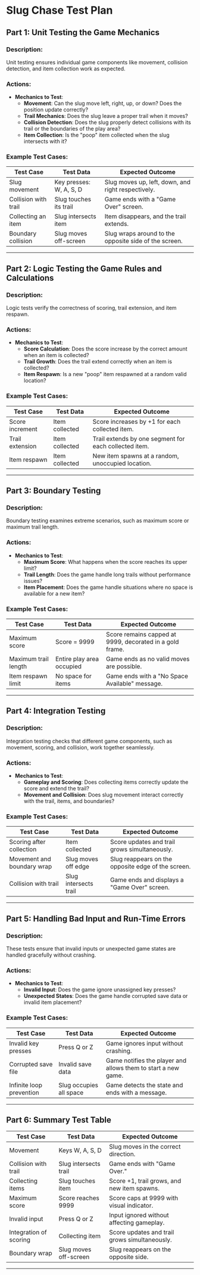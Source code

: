 # **Slug Chase Test Plan**

## **Part 1: Unit Testing the Game Mechanics**

### Description:
Unit testing ensures individual game components like movement, collision detection, and item collection work as expected.

### Actions:
- **Mechanics to Test**:
  - **Movement**: Can the slug move left, right, up, or down? Does the position update correctly?
  - **Trail Mechanics**: Does the slug leave a proper trail when it moves?
  - **Collision Detection**: Does the slug properly detect collisions with its trail or the boundaries of the play area?
  - **Item Collection**: Is the "poop" item collected when the slug intersects with it?

### Example Test Cases:

| **Test Case**                | **Test Data**           | **Expected Outcome**                                                                 |
|-------------------------------|-------------------------|-------------------------------------------------------------------------------------|
| Slug movement                 | Key presses: W, A, S, D | Slug moves up, left, down, and right respectively.                                 |
| Collision with trail          | Slug touches its trail  | Game ends with a "Game Over" screen.                                               |
| Collecting an item            | Slug intersects item    | Item disappears, and the trail extends.                                            |
| Boundary collision            | Slug moves off-screen   | Slug wraps around to the opposite side of the screen.                              |

---

## **Part 2: Logic Testing the Game Rules and Calculations**

### Description:
Logic tests verify the correctness of scoring, trail extension, and item respawn.

### Actions:
- **Mechanics to Test**:
  - **Score Calculation**: Does the score increase by the correct amount when an item is collected?
  - **Trail Growth**: Does the trail extend correctly when an item is collected?
  - **Item Respawn**: Is a new "poop" item respawned at a random valid location?

### Example Test Cases:

| **Test Case**                | **Test Data**             | **Expected Outcome**                                             |
|-------------------------------|---------------------------|-------------------------------------------------------------------|
| Score increment               | Item collected           | Score increases by +1 for each collected item.                   |
| Trail extension               | Item collected           | Trail extends by one segment for each collected item.            |
| Item respawn                  | Item collected           | New item spawns at a random, unoccupied location.                |

---

## **Part 3: Boundary Testing**

### Description:
Boundary testing examines extreme scenarios, such as maximum score or maximum trail length.

### Actions:
- **Mechanics to Test**:
  - **Maximum Score**: What happens when the score reaches its upper limit?
  - **Trail Length**: Does the game handle long trails without performance issues?
  - **Item Placement**: Does the game handle situations where no space is available for a new item?

### Example Test Cases:

| **Test Case**                | **Test Data**               | **Expected Outcome**                                             |
|-------------------------------|-----------------------------|-------------------------------------------------------------------|
| Maximum score                 | Score = 9999               | Score remains capped at 9999, decorated in a gold frame.         |
| Maximum trail length          | Entire play area occupied  | Game ends as no valid moves are possible.                        |
| Item respawn limit            | No space for items         | Game ends with a "No Space Available" message.                   |

---

## **Part 4: Integration Testing**

### Description:
Integration testing checks that different game components, such as movement, scoring, and collision, work together seamlessly.

### Actions:
- **Mechanics to Test**:
  - **Gameplay and Scoring**: Does collecting items correctly update the score and extend the trail?
  - **Movement and Collision**: Does slug movement interact correctly with the trail, items, and boundaries?

### Example Test Cases:

| **Test Case**                | **Test Data**             | **Expected Outcome**                                             |
|-------------------------------|---------------------------|-------------------------------------------------------------------|
| Scoring after collection      | Item collected           | Score updates and trail grows simultaneously.                    |
| Movement and boundary wrap    | Slug moves off edge       | Slug reappears on the opposite edge of the screen.               |
| Collision with trail          | Slug intersects trail     | Game ends and displays a "Game Over" screen.                     |

---

## **Part 5: Handling Bad Input and Run-Time Errors**

### Description:
These tests ensure that invalid inputs or unexpected game states are handled gracefully without crashing.

### Actions:
- **Mechanics to Test**:
  - **Invalid Input**: Does the game ignore unassigned key presses?
  - **Unexpected States**: Does the game handle corrupted save data or invalid item placement?

### Example Test Cases:

| **Test Case**                | **Test Data**             | **Expected Outcome**                                             |
|-------------------------------|---------------------------|-------------------------------------------------------------------|
| Invalid key presses           | Press Q or Z             | Game ignores input without crashing.                             |
| Corrupted save file           | Invalid save data        | Game notifies the player and allows them to start a new game.    |
| Infinite loop prevention      | Slug occupies all space  | Game detects the state and ends with a message.                  |

---

## **Part 6: Summary Test Table**

| **Test Case**                | **Test Data**               | **Expected Outcome**                                             |
|-------------------------------|-----------------------------|-------------------------------------------------------------------|
| Movement                     | Keys W, A, S, D            | Slug moves in the correct direction.                             |
| Collision with trail          | Slug intersects trail      | Game ends with "Game Over."                                      |
| Collecting items              | Slug touches item          | Score +1, trail grows, and new item spawns.                      |
| Maximum score                 | Score reaches 9999         | Score caps at 9999 with visual indicator.                        |
| Invalid input                 | Press Q or Z               | Input ignored without affecting gameplay.                        |
| Integration of scoring        | Collecting item            | Score updates and trail grows simultaneously.                    |
| Boundary wrap                 | Slug moves off-screen      | Slug reappears on the opposite side.                             |

---
